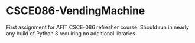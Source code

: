 # CSCE086-VendingMachine
First assignment for AFIT CSCE-086 refresher course.
Should run in nearly any build of Python 3 requiring no additional libraries.